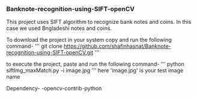 ### Banknote-recognition-using-SIFT-openCV

This project uses SIFT algorithm to recognize bank notes and coins. In this case we used Bngladeshi notes and coins.

To download the project in your system copy and run the following command-
'''
git clone https://github.com/shafinhasnat/Banknote-recognition-using-SIFT-openCV.git
'''

to execute the project, paste and run the following command-
'''
python siftImg_maxMatch.py -i image.jpg
'''
here 'image.jpg' is your test image name

Dependency-
-opencv-contrib-python
